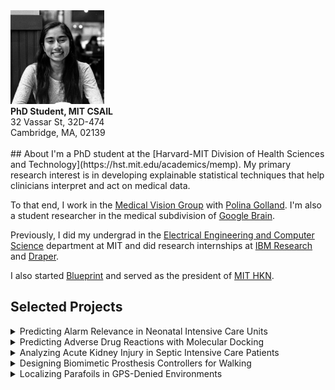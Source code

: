 <div class='profile'>
<img src='assets/singhnalini.jpg' height='150px'>
<div class='subcaption'>
<b>PhD Student, MIT CSAIL</b>
<br>
32 Vassar St, 32D-474
<br>
Cambridge, MA, 02139 
</div>
</div>

<div class='column'>
&nbsp;
</div>

<div class='main-info' markdown="1">
## About
I'm a PhD student at the [Harvard-MIT Division of Health Sciences and Technology](https://hst.mit.edu/academics/memp). My primary research interest is in developing explainable statistical techniques that help clinicians interpret and act on medical data. 

To that end, I work in the [Medical Vision Group](https://www.csail.mit.edu/research/medical-vision-group) with [Polina Golland](http://people.csail.mit.edu/polina/). I'm also a student researcher in the medical subdivision of [Google Brain](https://ai.google/research/teams/brain). 

Previously, I did my undergrad in the [Electrical Engineering and Computer Science](http://www.eecs.mit.edu/) department at MIT and did research internships at [IBM Research](http://www.research.ibm.com) and [Draper](http://www.draper.com/).

I also started [Blueprint](https://blueprint.hackmit.org) and served as the president of [MIT HKN](https://hkn.mit.edu).

## Selected Projects

<details>
<summary>
Predicting Alarm Relevance in Neonatal Intensive Care Units
</summary>
<div class='fulltext' markdown="1">
Classifiers that use physiologic waveform data to predict bedside alarm relevance in neonatal intensive care units, suggesting a strategy for silencing unnecessary alarms. 
<br>
_Paper to Appear._
</div>
</details>

<details>
<summary>
Predicting Adverse Drug Reactions with Molecular Docking
</summary>
<div class='fulltext' markdown="1">
Models that use only structural drug information to predict Adverse Drug Reactions (ADRs), enabling ADR identification before experimental testing in patients. 
<br>
[Paper](http://www.eurekaselect.com/162428/article)
</div>
</details>

<details>
<summary>
Analyzing Acute Kidney Injury in Septic Intensive Care Patients
</summary>
<div class='fulltext' markdown="1">
A retrospective cohort study to analyze the appropriateness of mean arterial blood pressure as a predictor of acute kidney injury in septic patients.
<br>
[Code](https://github.com/nalinimsingh/HST.953-AKI-Prediction){:target="_blank"}
</div>
</details>

<details>
<summary>
Designing Biomimetic Prosthesis Controllers for Walking
</summary>
<div class='fulltext' markdown="1">
Characterizing quadruped locomotion and developing a biomimetic controller for prosthesis-aided walking, yielding modeled gait parameters similar to biological values.
<br>
**2nd Place Oral Presentation, EECSCon 2016**.
<br>
[Paper](http://jeb.biologists.org/content/222/10/jeb198325) [Presentation](docs/prosthesis.pdf){:target="_blank"}
</div>
</details>

<details markdown="1">
<summary>
Localizing Parafoils in GPS-Denied Environments
</summary>
<div class='fulltext' markdown="1">
Parafoil localization algorithms requiring only monocular camera imagery and inertial sensor data, enabling supply delivery to troops in GPS-denied environments.
<br>
[Paper](https://arc.aiaa.org/doi/pdf/10.2514/6.2017-3723){:target="_blank"}
</div>
</details>
</div>
